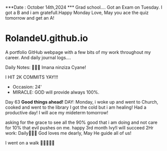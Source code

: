 ***Date : October 14th,2024 *** Grad school.... Got an Exam on Tuesday. I got a B and i am gratefull.Happy Monday Love, May you ace the quiz tomorrow and get an A!
# RolandeU.github.io

A portfolio GitHub webpage with a few bits of my work throughout my career. And daily journal logs....

Daily Notes:
💚🙏🏾 Imana ninziza Cyane! 

I HIT 2K COMMITS YAY!!!

- Occasion: 24'
- MIRACLE: GOD will provide always 100%.

Day 63 **Good things ahead!** 
DAY: Monday, i woke up and went to Church, cooked and went to the library
I got the cold but i am healing! Had a productive day! 
I will  ace my mideterm tomorrow!

asking for the grace to see all the 90% good that i am doing and not care for 10% that evil pushes on me.
happy 3rd month Ivy!I will succeed
2Hr work: Daily💚💚💚
God loves me dearly, May He guide all of  us!

I went on a walk 💚💚💚💚💚
